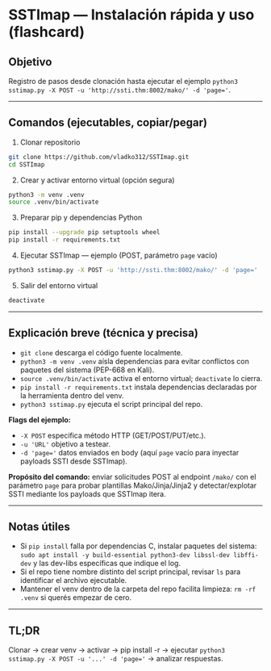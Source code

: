 # SSTImap — Instalación rápida y uso (flashcard)

## Objetivo

Registro de pasos desde clonación hasta ejecutar el ejemplo `python3 sstimap.py -X POST -u 'http://ssti.thm:8002/mako/' -d 'page='`.

---

## Comandos (ejecutables, copiar/pegar)

1. Clonar repositorio

```bash
git clone https://github.com/vladko312/SSTImap.git
cd SSTImap
```

2. Crear y activar entorno virtual (opción segura)

```bash
python3 -m venv .venv
source .venv/bin/activate
```

3. Preparar pip y dependencias Python

```bash
pip install --upgrade pip setuptools wheel
pip install -r requirements.txt
```

4. Ejecutar SSTImap — ejemplo (POST, parámetro `page` vacío)

```bash
python3 sstimap.py -X POST -u 'http://ssti.thm:8002/mako/' -d 'page='
```

5. Salir del entorno virtual

```bash
deactivate
```

---

## Explicación breve (técnica y precisa)

* `git clone` descarga el código fuente localmente.
* `python3 -m venv .venv` aísla dependencias para evitar conflictos con paquetes del sistema (PEP-668 en Kali).
* `source .venv/bin/activate` activa el entorno virtual; `deactivate` lo cierra.
* `pip install -r requirements.txt` instala dependencias declaradas por la herramienta dentro del venv.
* `python3 sstimap.py` ejecuta el script principal del repo.

**Flags del ejemplo:**

* `-X POST` especifica método HTTP (GET/POST/PUT/etc.).
* `-u 'URL'` objetivo a testear.
* `-d 'page='` datos enviados en body (aquí `page` vacío para inyectar payloads SSTI desde SSTImap).

**Propósito del comando:** enviar solicitudes POST al endpoint `/mako/` con el parámetro `page` para probar plantillas Mako/Jinja/Jinja2 y detectar/explotar SSTI mediante los payloads que SSTImap itera.

---

## Notas útiles

* Si `pip install` falla por dependencias C, instalar paquetes del sistema: `sudo apt install -y build-essential python3-dev libssl-dev libffi-dev` y las dev-libs específicas que indique el log.
* Si el repo tiene nombre distinto del script principal, revisar `ls` para identificar el archivo ejecutable.
* Mantener el venv dentro de la carpeta del repo facilita limpieza: `rm -rf .venv` si querés empezar de cero.

---

## TL;DR

Clonar → crear venv → activar → pip install -r → ejecutar `python3 sstimap.py -X POST -u '...' -d 'page='` → analizar respuestas.
